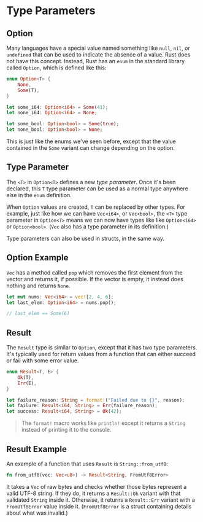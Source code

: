 # Type Parameters

## Option

Many languages have a special value named something like `null`,
`nil`, or `undefined` that can be used to indicate the absence of a
value. Rust does not have this concept. Instead, Rust has an `enum`
in the standard library called `Option`, which is defined like this:

```rust
enum Option<T> {
    None,
    Some(T),
}

let some_i64: Option<i64> = Some(41);
let none_i64: Option<i64> = None;

let some_bool: Option<bool> = Some(true);
let none_bool: Option<bool> = None;
```

This is just like the enums we've seen before, except that the
value contained in the `Some` variant can change depending on the option.

## Type Parameter

The `<T>` in `Option<T>` defines a new *type parameter*. Once it's been declared, this `T` type parameter can be used as a normal type
anywhere else in the `enum` definition. 

When `Option` values are created, `T` can be replaced by other types.
For example, just like how we can have `Vec<i64>`, or `Vec<bool>`, 
the `<T>` type parameter in `Option<T>` means we can now have types 
like like `Option<i64>` or `Option<bool>`.
(`Vec` also has a type parameter in its definition.)

Type parameters can also be used in structs, in the same way.

## Option Example

`Vec` has a method called `pop` which removes the first element
from the vector and returns it, if possible. If the vector is empty,
it instead does nothing and returns `None`.

```rust
let mut nums: Vec<i64> = vec![2, 4, 6];
let last_elem: Option<i64> = nums.pop();

// last_elem == Some(6)
```

## Result

The `Result` type is similar to `Option`, except that it has two
type parameters. It's typically used for return values from a function
that can either succeed or fail with some error value.

```rust
enum Result<T, E> {
    Ok(T),
    Err(E),
}

let failure_reason: String = format!("Failed due to {}", reason);
let failure: Result<i64, String> = Err(failure_reason);
let success: Result<i64, String> = Ok(42);
```

> The `format!` macro works like `println!` except it returns a `String`
> instead of printing it to the console.

## Result Example

An example of a function that uses `Result` is `String::from_utf8`:

```rust
fn from_utf8(vec: Vec<u8>) -> Result<String, FromUtf8Error>
```

It takes a `Vec` of raw bytes and checks whether those bytes
represent a valid UTF-8 string. If they do, it returns a `Result::Ok`
variant with that validated `String` inside it. Otherwise, it
returns a `Result::Err` variant with a `FromUtf8Error` value inside
it. (`FromUtf8Error` is a struct containing details about what
was invalid.)
